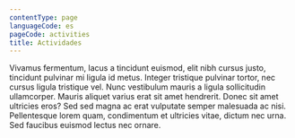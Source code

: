 ```yaml
---
contentType: page
languageCode: es
pageCode: activities
title: Actividades
---
```


Vivamus fermentum, lacus a tincidunt euismod, elit nibh cursus justo, tincidunt pulvinar mi ligula id metus. Integer tristique pulvinar tortor, nec cursus ligula tristique vel. Nunc vestibulum mauris a ligula sollicitudin ullamcorper. Mauris aliquet varius erat sit amet hendrerit. Donec sit amet ultricies eros? Sed sed magna ac erat vulputate semper malesuada ac nisi. Pellentesque lorem quam, condimentum et ultricies vitae, dictum nec urna. Sed faucibus euismod lectus nec ornare.